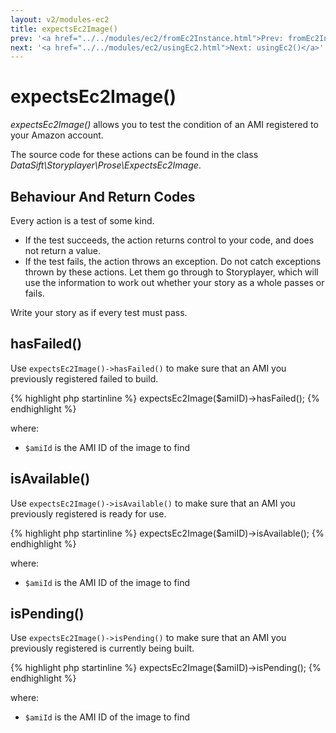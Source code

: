 ```yaml
---
layout: v2/modules-ec2
title: expectsEc2Image()
prev: '<a href="../../modules/ec2/fromEc2Instance.html">Prev: fromEc2Instance()</a>'
next: '<a href="../../modules/ec2/usingEc2.html">Next: usingEc2()</a>'
---
```


# expectsEc2Image()

_expectsEc2Image()_ allows you to test the condition of an AMI registered to your Amazon account.

The source code for these actions can be found in the class _DataSift\Storyplayer\Prose\ExpectsEc2Image_.

## Behaviour And Return Codes

Every action is a test of some kind.

* If the test succeeds, the action returns control to your code, and does not return a value.
* If the test fails, the action throws an exception. Do not catch exceptions thrown by these actions. Let them go through to Storyplayer, which will use the information to work out whether your story as a whole passes or fails.

Write your story as if every test must pass.

## hasFailed()

Use `expectsEc2Image()->hasFailed()` to make sure that an AMI you previously registered failed to build.

{% highlight php startinline %}
expectsEc2Image($amiID)->hasFailed();
{% endhighlight %}

where:

* `$amiId` is the AMI ID of the image to find

## isAvailable()

Use `expectsEc2Image()->isAvailable()` to make sure that an AMI you previously registered is ready for use.

{% highlight php startinline %}
expectsEc2Image($amiID)->isAvailable();
{% endhighlight %}

where:

* `$amiId` is the AMI ID of the image to find

## isPending()

Use `expectsEc2Image()->isPending()` to make sure that an AMI you previously registered is currently being built.

{% highlight php startinline %}
expectsEc2Image($amiID)->isPending();
{% endhighlight %}

where:

* `$amiId` is the AMI ID of the image to find